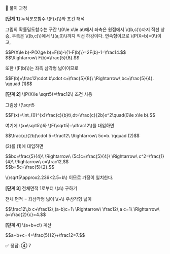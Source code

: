 🧩 풀이 과정

<p><strong>[단계 1]</strong> 누적분포함수 \(F(x)\)와 조건 해석</p> <p>그림의 확률밀도함수는 구간 \(0\le x\le a\)에서 좌측은 원점에서 \((b,c)\)까지 직선 상승, 우측은 \((b,c)\)에서 \((a,0)\)까지 직선 하강이다. 연속형이므로 \(P(X=b)=0\)이고,</p> <div class="math-display">$$P(X\le b)-P(X\ge b)=F(b)-\{1-F(b)\}=2F(b)-1=\frac14.$$</div> <div class="math-display">$$\Rightarrow\ F(b)=\frac{5}{8}.$$</div> <p>또한 \(F(b)\)는 좌측 삼각형 넓이이므로</p> <div class="math-display">$$F(b)=\frac12\cdot b\cdot c=\frac{5}{8}\ \Rightarrow\ bc=\frac{5}{4}. \qquad (1)$$</div> <p><strong>[단계 2]</strong> \(P(X\le \sqrt5)=\frac12\) 조건 사용</p> <p>그림상 \(\sqrt5<b\)라 가정하고 확인한다(결과가 모순 없으면 성립). 좌측 구간의 밀도는 \(f(x)=\dfrac{c}{b}x\ (0\le x\le b)\)이므로</p> <div class="math-display">$$F(x)=\int_{0}^{x}\frac{c}{b}t\,dt=\frac{c}{2b}x^2\quad(0\le x\le b).$$</div> <p>여기에 \(x=\sqrt5\)와 \(F(\sqrt5)=\dfrac12\)를 대입하면</p> <div class="math-display">$$\frac{c}{2b}\cdot 5=\frac12\ \Rightarrow\ 5c=b. \qquad (2)$$</div> <p>(2)를 (1)에 대입하면</p> <div class="math-display">$$bc=\frac{5}{4}\ \Rightarrow\ (5c)c=\frac{5}{4}\ \Rightarrow\ c^2=\frac{1}{4}\ \Rightarrow\ c=\frac12,$$</div> <div class="math-display">$$b=5c=\frac{5}{2}.$$</div> <p>\(\sqrt5\approx2.236&lt;2.5=b\) 이므로 가정이 일치한다.</p> <p><strong>[단계 3]</strong> 전체면적 1로부터 \(a\) 구하기</p> <p>전체 면적 = 좌삼각형 넓이 \(+\) 우삼각형 넓이</p> <div class="math-display">$$\frac12\,b c+\frac12\,(a-b)c=1\ \Rightarrow\ \frac12\,a c=1\ \Rightarrow\ a=\frac{2}{c}=4.$$ </div> <p><strong>[단계 4]</strong> \(a+b+c\) 계산</p> <div class="math-display">$$a+b+c=4+\frac{5}{2}+\frac12=7.$$ </div>

✅ 정답: ④ 7
